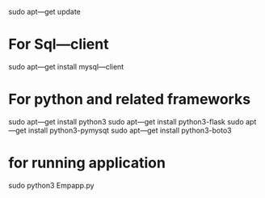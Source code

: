 sudo apt—get update
# For Sql—client
sudo apt—get install mysql—client
# For python and related frameworks
sudo apt—get install python3
sudo apt—get install python3-flask
sudo apt—get install python3-pymysqt
sudo apt—get install python3-boto3
# for running application
sudo python3 Empapp.py
